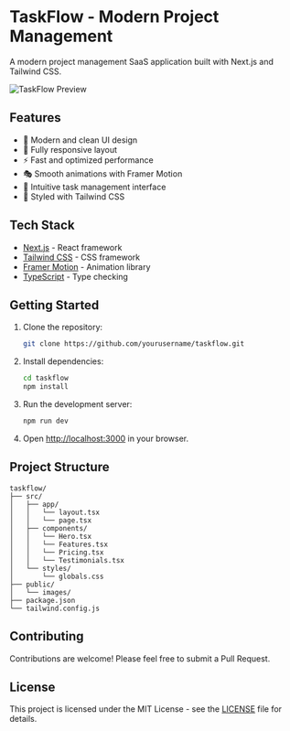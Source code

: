 # TaskFlow - Modern Project Management

A modern project management SaaS application built with Next.js and Tailwind CSS.

![TaskFlow Preview](public/preview.png)

## Features

- 🎨 Modern and clean UI design
- 📱 Fully responsive layout
- ⚡ Fast and optimized performance
- 🎭 Smooth animations with Framer Motion
- 🎯 Intuitive task management interface
- 💅 Styled with Tailwind CSS

## Tech Stack

- [Next.js](https://nextjs.org/) - React framework
- [Tailwind CSS](https://tailwindcss.com/) - CSS framework
- [Framer Motion](https://www.framer.com/motion/) - Animation library
- [TypeScript](https://www.typescriptlang.org/) - Type checking

## Getting Started

1. Clone the repository:
   ```bash
   git clone https://github.com/yourusername/taskflow.git
   ```

2. Install dependencies:
   ```bash
   cd taskflow
   npm install
   ```

3. Run the development server:
   ```bash
   npm run dev
   ```

4. Open [http://localhost:3000](http://localhost:3000) in your browser.

## Project Structure

```
taskflow/
├── src/
│   ├── app/
│   │   └── layout.tsx
│   │   └── page.tsx
│   ├── components/
│   │   └── Hero.tsx
│   │   └── Features.tsx
│   │   └── Pricing.tsx
│   │   └── Testimonials.tsx
│   └── styles/
│       └── globals.css
├── public/
│   └── images/
├── package.json
└── tailwind.config.js
```

## Contributing

Contributions are welcome! Please feel free to submit a Pull Request.

## License

This project is licensed under the MIT License - see the [LICENSE](LICENSE) file for details. 